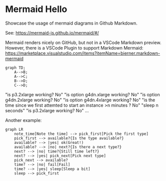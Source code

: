 # Mermaid Hello
Showcase the usage of mermaid diagrams in Github Markdown.

See: https://mermaid-js.github.io/mermaid/#/

Mermaid renders nicely on GitHub, but not in a VSCode Markdown preview.
However, there is a VSCode Plugin to support Markdown Mermaid: https://marketplace.visualstudio.com/items?itemName=bierner.markdown-mermaid

```mermaid
graph TD;
    A-->B;
    A-->C;
    B-->D;
    C-->D;
```

"is p3.2xlarge working? No"
"is option g4dn.xlarge working? No"
"is option g4dn.2xlarge working? No"
"is option g4dn.4xlarge working? No"
"is the time since we first attemted to start an instance >n minutes ? No"
"sleep n seconds"
"is p3.2xlarge working? No"
...


Another example:
```mermaid
graph LR
    note_time[Note the time] --> pick_first[Pick the first type]
    pick_first --> available?{Is the type available?}
    available? --> |yes| ok(Great!)
    available? --> |no| next?{Is there a next type?}
    next? --> |no| time?{Still time left?}
    next? --> |yes| pick_next[Pick next type]
    pick_next --> available?
    time? --> |no| fail[Fail]
    time? --> |yes| sleep[Sleep a bit]
    sleep --> pick_first
```
